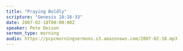 ```yaml
---
title: "Praying Boldly"
scripture: "Genesis 18:16-33"
date: 2007-02-18T00:00:00Z
speaker: Pete Deison
sermon_type: morning
audio: https://pcpcmorningsermons.s3.amazonaws.com/2007-02-18.mp3 
---
```



